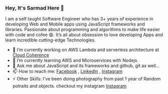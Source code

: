 ### Hey, It's Sarmad Here  👋

I am a self taught Software Engineer who has 3+ years of experience in developing Web and Mobile apps using JavaScript frameworks and libraries. Passionate about programming and algorithms to make life easier with code and cofee 😄. It’s all about obsession to love developing Apps and learn incredible cutting-edge Technologies. 

- 🔭 I’m currently working on AWS Lambda and serverless architecture at [Cloud Coherence](https://cloudcoherence.io/)
- 🌱 I’m currently learning AWS and Microservices with Nodejs.
- 💬 Ask me about JavaScript and its frameworks and github, git as well...
- 📫 How to reach me: [Facebook](https://facebook.com/sir.mad) , [LinkedIn](https://linkedin.com/in/sarmadzaki) , [Instagram](https://instagram.com/isarmadzaki)
- ⚡ Other Skills: I've been doing photography from past 1 year of Random potraits and objects. checkout my instagram [Instagram](https://instagram.com/isarmadzaki)
